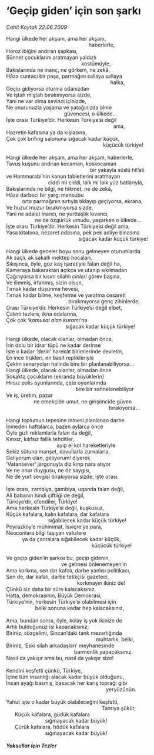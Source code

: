 # ‘Geçip giden’  için son şarkı

*Cahit Koytak 22.06.2009*

<div class="taraf_structure_2col_1zq">
<div class="margen_n">



 <p>Hangi ülkede her akşam, ama her akşam, <br/>                                                         haberlerle, <br/>Horoz ibiğini andıran şapkası, <br/>Sünnet çocuklarını aratmayan yaldızlı <br/>                                                    kostümüyle, <br/>Bakışlarında ne inanç, ne görkem, ne zekâ, <br/>Hâza cuntacı bir paşa, parmağını sallaya sallaya <br/>                                                                        halka, <br/>Geçip gidiyorsa oturma odanızdan <br/>Ve iştah miştah bırakmıyorsa sizde, <br/>Yani ne var olma sevinci içinizde, <br/>Ne onurunuzla yaşama ve yatağınızda ölme <br/>                                        güvencesi, o ülkede... <br/>İşte orası Türkiye’dir. Herkesin Türkiye’si değil <br/>                                                                          ama, <br/>Hazretin kafasına ya da kışlasına, <br/>Çok çok brifing salonuna sığacak kadar küçük, <br/>                                                                   küçücük türkiye! <br/><br/>Hangi ülkede her akşam, ama her akşam, haberlerle, <br/>Tavus kuşunu andıran kocaman, koskocaman <br/>                                                          bir yakayla süslü hil’ati <br/>ve Hammurabi’nin kanun tabletlerini aratmayan <br/>                             ciddi mi ciddi, laik mi laik yüz hatlarıyla, <br/>Bakışlarında ne bilgi, ne hikmet, ne de zekâ, <br/>Hâza darbeci bir yargı mensubu <br/>           orta parmağının sırtıyla tıklayıp geçiyorsa, ekrana, <br/>Ve huzur muzur bırakmıyorsa sizde, <br/>Yani ne adalet inancı, ne yurttaşlık kıvancı, <br/>                    ne de özgürlük umudu, yaşarken o ülkede... <br/>İşte orası Türkiye’dir. Herkesin Türkiye’si değil ama, <br/>Yasa kitabına, nezaret odasına, pek pek adliye binasına <br/>                                                  sığacak kadar küçük türkiye! <br/><br/>Hangi ülkede geceler boyu sonu gelmeyen oturumlarda <br/>Ak saçlı, ak sakallı mektep hocaları, <br/>Sıkışınca, öyle, göz kaş işaretiyle falan değil ha, <br/>Kameraya bakaraktan açıkça ve utanıp sıkılmadan <br/>Çağırıyorsa bir kısım silahlı <i>cinleri</i> görev başına, <br/>Ve ilimmiş, irfanmış, sizin olsun, <br/>Tırnak kadar düşünme hevesi, <br/>Tırnak kadar bilme, keşfetme ve yaratma cesareti <br/>                                           bırakmıyorsa genç zihinlerde, <br/>Orası Türkiye’dir. Herkesin Türkiye’si değil elbet, <br/>Çalıntı tezlere, ikna odalarına, <br/>Çok çok <i>‘kamusal alan kuramı’</i>na <br/>                                         sığacak kadar küçük türkiye! <br/><br/>Hangi ülkede, olacak olanlar, olmadan önce, <br/>İrin dolu bir idrar tüpü ne kadar derinse <br/>İşte o kadar <i>‘derin’</i> harekât birimlerinde devletin, <br/>En ince trükleri, en basit replikleriyle <br/>Çekim senaryoları halinde bire bir planlanabiliyorsa... <br/>Hangi ülkede, olacak olanlar, olmadan önce <br/>Sokakta çocukların (ekranda büyüklerin) <br/>Hırsız polis oyunlarında, çete oyunlarında <br/>                                                bire bir sahnelenebiliyor <br/>Ve iş, üretim, pazar <br/>                   ne emekçide umut, ne girişimcide güven <br/>                                                                       bırakıyorsa... <br/><br/>Hangi toplumun tepesine inmesi planlanan darbe <br/>İnmeden haftalarca, bazen aylarca önce <br/>Öyle gizli reklamlarla falan da değil, <br/>Kınsız, kılıfsız fallik tehditler, <br/>                                   ayıp el kol hareketleriyle <br/>Sekiz sütuna manşet, davullarla zurnalarla, <br/>Geliyorum ulan, geliyorum! diyerek <br/>‘Vatansever’ jargonuyla diz kırıp nara atıyor <br/>Ve ne onur duygusu, ne öz saygısı, <br/>Ne de yurt sevgisi bırakıyorsa sizde, işte orası. <br/><br/>İşte orası, zambiya, gambiya, uganda falan değil, <br/>Ali babanın hindi<i> </i>çiftliği de değil, <br/>Türkiye’dir, efendiler, Türkiye! <br/>Ama herkesin Türkiye’si değil, kuşkusuz, <br/>Küçük kafalara, kalın kafalara, dar kafalara <br/>                             sığabilecek kadar küçük türkiye! <br/>Poyrazköy’e mühimmat, İsviçre’ye para, <br/>Neoconlara bilgi taşıyan valizlere <br/>           ya da çantalara sığabilecek kadar küçük, <br/>                                                           küçücük türkiye! <br/><br/>Ve geçip giden’in şarkısı bu, geçip gidenin, <br/>                                      ve gelmesi önlenemeyen’in <br/>Ama korkma, sen dar kafalı, darbe yanlısı politikacı, <br/>Sen de, dar kafalı, darbe tetikçisi gazeteci, <br/>                                                 korkmayın ikiniz de! <br/>Çünkü siz daha bir süre kalacaksınız. <br/>Hatta, demokrasinin, Büyük Demokrasi, <br/>Türkiye’nin, herkesin Türkiye’si olabilmesi için <br/>                    belki sonuna kadar hep kalacaksınız, <br/><br/>Ama, bundan sonra, öyle, kolay iş yok ikinize de <br/>Artık bulduğunuz işi kapacaksınız; <br/>Biriniz, sözgelimi, Sincan’daki tank mezarlığında <br/>                                                              muhtarlık, belki, <br/>Biriniz, ‘Eski silah arkadaşları’ meyhanesinde <br/>                                               barmenlik yapacaksınız. <br/>Nasıl da yakışır ama bu, nasıl da yakışır size! <br/><br/>Kendini keşfetti çünkü, Türkiye, <br/>İçine tüm insanlığı alacak kadar büyük olduğunu, <br/>İnsan ayağı basmış, basacak her karış toprağı gibi <br/>                                                                     yeryüzünün. <br/><br/>Yahut işte o kadar büyük olabileceğini keşfetti, <br/>                                                                  Tanrıya şükür, <br/>      Küçük kafalara, güdük kafalara <br/>                           sığmayacak kadar büyük! <br/>      Çürük kafalara, hödük kafalara <br/>                           sığmayacak kadar büyük!<b><i> <br/><br/>Yoksullar İçin Tezler</i></b></p>
<br/>
<br/>
<br/>



<br/>


<div id="taraf_not">
</div>

</div>


</div>
